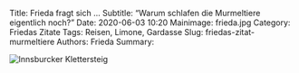 Title: Frieda fragt sich ...
Subtitle: “Warum schlafen die Murmeltiere eigentlich noch?”
Date: 2020-06-03 10:20
Mainimage: frieda.jpg
Category: Friedas Zitate
Tags: Reisen, Limone, Gardasse
Slug: friedas-zitat-murmeltiere
Authors: Frieda
Summary:



![Innsburcker Klettersteig]({attach}friedas-zitat-murmeltiere/frieda.jpg)
